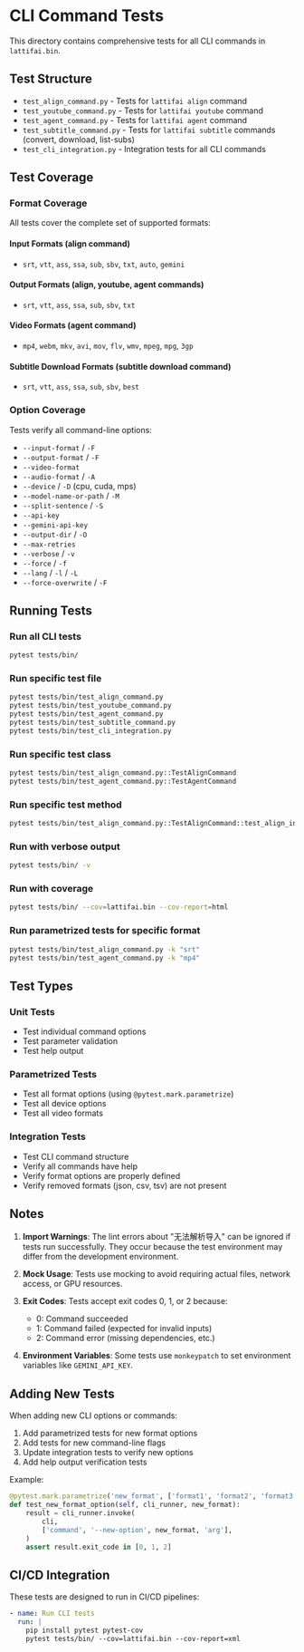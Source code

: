 # CLI Command Tests

This directory contains comprehensive tests for all CLI commands in `lattifai.bin`.

## Test Structure

- `test_align_command.py` - Tests for `lattifai align` command
- `test_youtube_command.py` - Tests for `lattifai youtube` command
- `test_agent_command.py` - Tests for `lattifai agent` command
- `test_subtitle_command.py` - Tests for `lattifai subtitle` commands (convert, download, list-subs)
- `test_cli_integration.py` - Integration tests for all CLI commands

## Test Coverage

### Format Coverage

All tests cover the complete set of supported formats:

#### Input Formats (align command)
- `srt`, `vtt`, `ass`, `ssa`, `sub`, `sbv`, `txt`, `auto`, `gemini`

#### Output Formats (align, youtube, agent commands)
- `srt`, `vtt`, `ass`, `ssa`, `sub`, `sbv`, `txt`

#### Video Formats (agent command)
- `mp4`, `webm`, `mkv`, `avi`, `mov`, `flv`, `wmv`, `mpeg`, `mpg`, `3gp`

#### Subtitle Download Formats (subtitle download command)
- `srt`, `vtt`, `ass`, `ssa`, `sub`, `sbv`, `best`

### Option Coverage

Tests verify all command-line options:
- `--input-format` / `-F`
- `--output-format` / `-F`
- `--video-format`
- `--audio-format` / `-A`
- `--device` / `-D` (cpu, cuda, mps)
- `--model-name-or-path` / `-M`
- `--split-sentence` / `-S`
- `--api-key`
- `--gemini-api-key`
- `--output-dir` / `-O`
- `--max-retries`
- `--verbose` / `-v`
- `--force` / `-f`
- `--lang` / `-l` / `-L`
- `--force-overwrite` / `-F`

## Running Tests

### Run all CLI tests
```bash
pytest tests/bin/
```

### Run specific test file
```bash
pytest tests/bin/test_align_command.py
pytest tests/bin/test_youtube_command.py
pytest tests/bin/test_agent_command.py
pytest tests/bin/test_subtitle_command.py
pytest tests/bin/test_cli_integration.py
```

### Run specific test class
```bash
pytest tests/bin/test_align_command.py::TestAlignCommand
pytest tests/bin/test_agent_command.py::TestAgentCommand
```

### Run specific test method
```bash
pytest tests/bin/test_align_command.py::TestAlignCommand::test_align_input_formats
```

### Run with verbose output
```bash
pytest tests/bin/ -v
```

### Run with coverage
```bash
pytest tests/bin/ --cov=lattifai.bin --cov-report=html
```

### Run parametrized tests for specific format
```bash
pytest tests/bin/test_align_command.py -k "srt"
pytest tests/bin/test_agent_command.py -k "mp4"
```

## Test Types

### Unit Tests
- Test individual command options
- Test parameter validation
- Test help output

### Parametrized Tests
- Test all format options (using `@pytest.mark.parametrize`)
- Test all device options
- Test all video formats

### Integration Tests
- Test CLI command structure
- Verify all commands have help
- Verify format options are properly defined
- Verify removed formats (json, csv, tsv) are not present

## Notes

1. **Import Warnings**: The lint errors about "无法解析导入" can be ignored if tests run successfully. They occur because the test environment may differ from the development environment.

2. **Mock Usage**: Tests use mocking to avoid requiring actual files, network access, or GPU resources.

3. **Exit Codes**: Tests accept exit codes 0, 1, or 2 because:
   - 0: Command succeeded
   - 1: Command failed (expected for invalid inputs)
   - 2: Command error (missing dependencies, etc.)

4. **Environment Variables**: Some tests use `monkeypatch` to set environment variables like `GEMINI_API_KEY`.

## Adding New Tests

When adding new CLI options or commands:

1. Add parametrized tests for new format options
2. Add tests for new command-line flags
3. Update integration tests to verify new options
4. Add help output verification tests

Example:
```python
@pytest.mark.parametrize('new_format', ['format1', 'format2', 'format3'])
def test_new_format_option(self, cli_runner, new_format):
    result = cli_runner.invoke(
        cli,
        ['command', '--new-option', new_format, 'arg'],
    )
    assert result.exit_code in [0, 1, 2]
```

## CI/CD Integration

These tests are designed to run in CI/CD pipelines:

```yaml
- name: Run CLI tests
  run: |
    pip install pytest pytest-cov
    pytest tests/bin/ --cov=lattifai.bin --cov-report=xml
```
